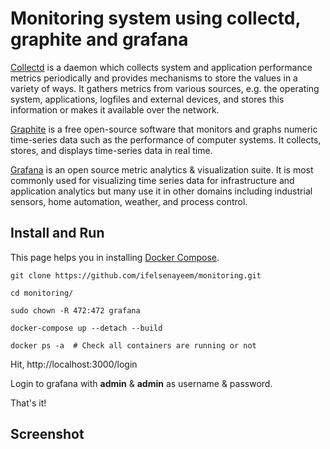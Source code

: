 # Monitoring system using collectd, graphite and grafana

[Collectd](https://collectd.org) is a daemon which collects system and application performance metrics periodically and provides mechanisms to store the values in a variety of ways. It gathers metrics from various sources, e.g. the operating system, applications, logfiles and external devices, and stores this information or makes it available over the network.

[Graphite](https://graphiteapp.org) is a free open-source software that monitors and graphs numeric time-series data such as the performance of computer systems. It collects, stores, and displays time-series data in real time.

[Grafana](https://grafana.com) is an open source metric analytics & visualization suite. It is most commonly used for visualizing time series data for infrastructure and application analytics but many use it in other domains including industrial sensors, home automation, weather, and process control.

## Install and Run

This page helps you in installing [Docker Compose](https://docs.docker.com/compose/install).
```
git clone https://github.com/ifelsenayeem/monitoring.git

cd monitoring/

sudo chown -R 472:472 grafana

docker-compose up --detach --build

docker ps -a  # Check all containers are running or not
```
Hit, http://localhost:3000/login

Login to grafana with **admin** & **admin** as username & password.

That's it!

## Screenshot
